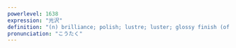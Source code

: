 ```yaml
---
powerlevel: 1638
expression: "光沢"
definition: "(n) brilliance; polish; lustre; luster; glossy finish (of photographs)"
pronunciation: "こうたく"
---
```

